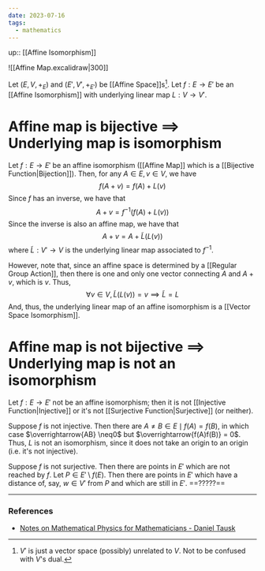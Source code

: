 ```yaml
---
date: 2023-07-16
tags:
  - mathematics
---
```

up:: [[Affine Isomorphism]]

![[Affine Map.excalidraw|300]]

Let $(E, V, +_E)$ and $(E', V', +_{E'})$ be [[Affine Space]]s[^1]. Let $f: E \to E'$ be an [[Affine Isomorphism]] with underlying linear map $L: V \to V'$.

# Affine map is bijective $\implies$ Underlying map is isomorphism
Let $f: E \to E'$ be an affine isomorphism ([[Affine Map]] which is a [[Bijective Function|Bijection]]). Then, for any $A \in E, v \in V$, we have
$$
f(A+v) = f(A) + L(v)
$$
Since $f$ has an inverse, we have that
$$A+v = f^{-1}(f(A)+ L(v))$$
Since the inverse is also an affine map, we have that
$$
A+v = A + \tilde{L}(L(v))
$$
where $\tilde{L}: V' \to V$ is the underlying linear map associated to $f^{-1}$.

However, note that, since an affine space is determined by a [[Regular Group Action]], then there is one and only one vector connecting $A$ and $A+v$, which is $v$. Thus,
$$
\forall v \in V, \tilde{L}(L(v)) = v \implies \tilde{L} = L
$$
And, thus, the underlying linear map of an affine isomorphism is a [[Vector Space Isomorphism]].

# Affine map is not bijective $\implies$ Underlying map is not an isomorphism
Let $f: E \to E'$ not be an affine isomorphism; then it is not [[Injective Function|Injective]] or it's not [[Surjective Function|Surjective]] (or neither).

Suppose $f$ is not injective. Then there are $A \neq B \in E \mid f(A) = f(B)$, in which case $\overrightarrow{AB} \neq0$ but $\overrightarrow{f(A)f(B)} = 0$. Thus, $L$ is not an isomorphism, since it does not take an origin to an origin (i.e. it's not injective).

Suppose $f$ is not surjective. Then there are points in $E'$ which are not reached by $f$. 
Let $P \in E' \setminus f(E)$. Then there are points in $E'$ which have a distance of, say, $w \in V'$ from $P$ and which are still in $E'$. ==?????==




---
### References
- [Notes on Mathematical Physics for Mathematicians - Daniel Tausk](https://www.ime.usp.br/\~tausk/texts/MathPhysics.pdf)

[^1]: $V'$ is just a vector space (possibly) unrelated to $V$. Not to be confused with $V$'s dual.